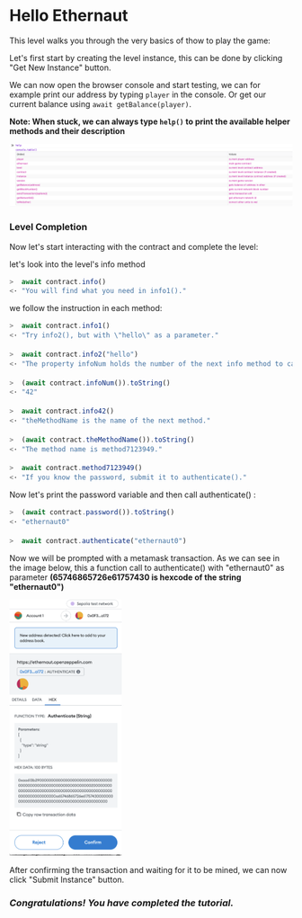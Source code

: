 # Hello Ethernaut

This level walks you through the very basics of thow to play the game:

Let's first start by creating the level instance, this can be done by clicking "Get New Instance" button.

We can now open the browser console and start testing, we can for example print our address by typing `player` in the console. Or get our current balance using `await getBalance(player)`.

**Note: When stuck, we can always type `help()` to print the available helper methods and their description**

<img src="img/help.png" alt="Help method">

### Level Completion

Now let's start interacting with the contract and complete the level:

let's look into the level's info method

```javascript
>  await contract.info()
<· "You will find what you need in info1()."
```

we follow the instruction in each method:

```javascript
>  await contract.info1()
<· "Try info2(), but with \"hello\" as a parameter."

>  await contract.info2("hello")
<· "The property infoNum holds the number of the next info method to call."

>  (await contract.infoNum()).toString()
<· "42"

>  await contract.info42()
<· "theMethodName is the name of the next method."

>  (await contract.theMethodName()).toString()
<· "The method name is method7123949."

>  await contract.method7123949()
<· "If you know the password, submit it to authenticate()."
```

Now let's print the password variable and then call authenticate() :

```javascript
>  (await contract.password()).toString()
<· "ethernaut0"

>  await contract.authenticate("ethernaut0")
```

Now we will be prompted with a metamask transaction. As we can see in the image below, this a function call to authenticate() with "ethernaut0" as parameter **(65746865726e61757430 is hexcode of the string "ethernaut0")**

<img src="img/transaction.png" alt="Transaction" width="200"/>

After confirming the transaction and waiting for it to be mined, we can now click "Submit Instance" button.

### ***Congratulations! You have completed the tutorial.***